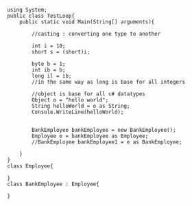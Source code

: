 

        using System;
        public class TestLoop{
            public static void Main(String[] arguments){
                
                //casting : converting one type to another

                int i = 10;
                short s = (short)i;

                byte b = 1;
                int ib = b;
                long il = ib;
                //in the same way as long is base for all integers

                //object is base for all c# datatypes
                Object o = "hello world";
                String helloWorld = o as String;
                Console.WriteLine(helloWorld);


                BankEmployee bankEmployee = new BankEmployee();
                Employee e = bankEmployee as Employee;
                //BankEmployee bankEmployee1 = e as BankEmployee;

            }
        }
        class Employee{

        }
        class BankEmployee : Employee{

        }
